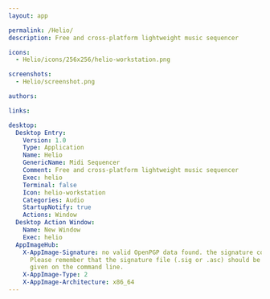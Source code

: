 ```yaml
---
layout: app

permalink: /Helio/
description: Free and cross-platform lightweight music sequencer

icons:
  - Helio/icons/256x256/helio-workstation.png

screenshots:
  - Helio/screenshot.png

authors:

links:

desktop:
  Desktop Entry:
    Version: 1.0
    Type: Application
    Name: Helio
    GenericName: Midi Sequencer
    Comment: Free and cross-platform lightweight music sequencer
    Exec: helio
    Terminal: false
    Icon: helio-workstation
    Categories: Audio
    StartupNotify: true
    Actions: Window
  Desktop Action Window:
    Name: New Window
    Exec: helio
  AppImageHub:
    X-AppImage-Signature: no valid OpenPGP data found. the signature could not be verified.
      Please remember that the signature file (.sig or .asc) should be the first file
      given on the command line.
    X-AppImage-Type: 2
    X-AppImage-Architecture: x86_64
---
```

